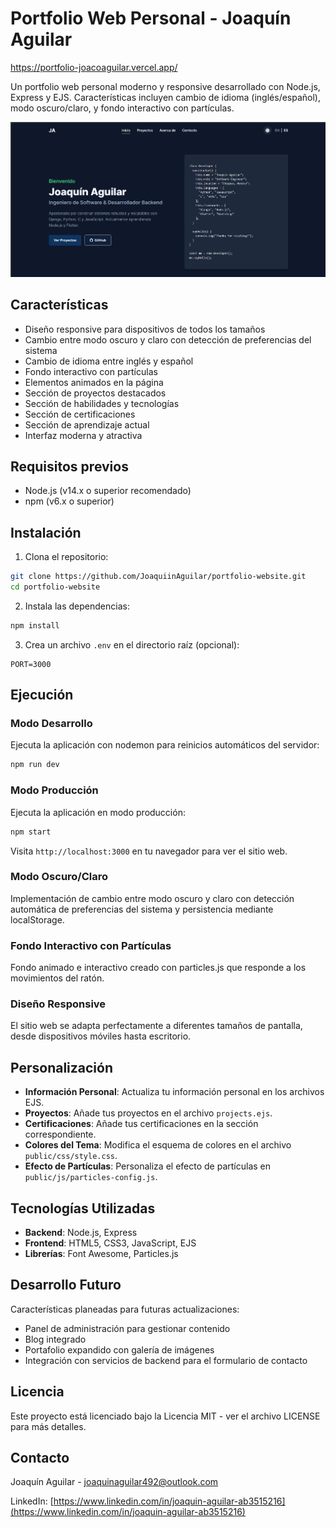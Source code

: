 # Portfolio Web Personal - Joaquín Aguilar
https://portfolio-joacoaguilar.vercel.app/

Un portfolio web personal moderno y responsive desarrollado con Node.js, Express y EJS. Características incluyen cambio de idioma (inglés/español), modo oscuro/claro, y fondo interactivo con partículas.

![Portfolio Web Preview](portfolio-website/public/images/portfolio-preview.png)

## Características

- Diseño responsive para dispositivos de todos los tamaños
- Cambio entre modo oscuro y claro con detección de preferencias del sistema
- Cambio de idioma entre inglés y español
- Fondo interactivo con partículas
- Elementos animados en la página
- Sección de proyectos destacados
- Sección de habilidades y tecnologías
- Sección de certificaciones
- Sección de aprendizaje actual
- Interfaz moderna y atractiva

## Requisitos previos

- Node.js (v14.x o superior recomendado)
- npm (v6.x o superior)

## Instalación

1. Clona el repositorio:
```bash
git clone https://github.com/JoaquiinAguilar/portfolio-website.git
cd portfolio-website
```

2. Instala las dependencias:
```bash
npm install
```

3. Crea un archivo `.env` en el directorio raíz (opcional):
```
PORT=3000
```

## Ejecución

### Modo Desarrollo

Ejecuta la aplicación con nodemon para reinicios automáticos del servidor:

```bash
npm run dev
```

### Modo Producción

Ejecuta la aplicación en modo producción:

```bash
npm start
```

Visita `http://localhost:3000` en tu navegador para ver el sitio web.

### Modo Oscuro/Claro

Implementación de cambio entre modo oscuro y claro con detección automática de preferencias del sistema y persistencia mediante localStorage.

### Fondo Interactivo con Partículas

Fondo animado e interactivo creado con particles.js que responde a los movimientos del ratón.

### Diseño Responsive

El sitio web se adapta perfectamente a diferentes tamaños de pantalla, desde dispositivos móviles hasta escritorio.

## Personalización

- **Información Personal**: Actualiza tu información personal en los archivos EJS.
- **Proyectos**: Añade tus proyectos en el archivo `projects.ejs`.
- **Certificaciones**: Añade tus certificaciones en la sección correspondiente.
- **Colores del Tema**: Modifica el esquema de colores en el archivo `public/css/style.css`.
- **Efecto de Partículas**: Personaliza el efecto de partículas en `public/js/particles-config.js`.

## Tecnologías Utilizadas

- **Backend**: Node.js, Express
- **Frontend**: HTML5, CSS3, JavaScript, EJS
- **Librerías**: Font Awesome, Particles.js

## Desarrollo Futuro

Características planeadas para futuras actualizaciones:

- Panel de administración para gestionar contenido
- Blog integrado
- Portafolio expandido con galería de imágenes
- Integración con servicios de backend para el formulario de contacto

## Licencia

Este proyecto está licenciado bajo la Licencia MIT - ver el archivo LICENSE para más detalles.

## Contacto

Joaquín Aguilar - [joaquinaguilar492@outlook.com](mailto:joaquinaguilar492@outlook.com)

LinkedIn: [https://www.linkedin.com/in/joaquin-aguilar-ab3515216](https://www.linkedin.com/in/joaquin-aguilar-ab3515216)
